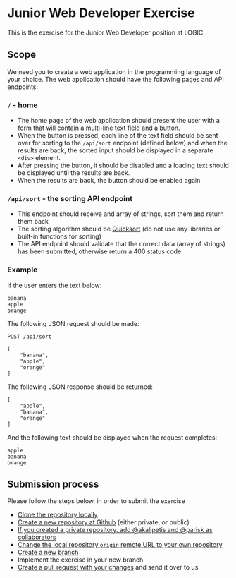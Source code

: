 # Junior Web Developer Exercise

This is the exercise for the Junior Web Developer position at LOGIC.

## Scope

We need you to create a web application in the programming language of your choice. The web application should have the following pages and API endpoints:

### `/` - home

* The home page of the web application should present the user with a form that will contain a multi-line text field and a button.
* When the button is pressed, each line of the text field should be sent over for sorting to the `/api/sort` endpoint (defined below) and when the results are back, the sorted input should be displayed in a separate `<div>` element.
* After pressing the button, it should be disabled and a loading text should be displayed until the results are back.
* When the results are back, the button should be enabled again.

### `/api/sort` - the sorting API endpoint

* This endpoint should receive and array of strings, sort them and return them back
* The sorting algorithm should be [Quicksort](https://en.wikipedia.org/wiki/Quicksort) (do not use any libraries or built-in functions for sorting)
* The API endpoint should validate that the correct data (array of strings) has been submitted, otherwise return a 400 status code

### Example

If the user enters the text below:

```
banana
apple
orange
```

The following JSON request should be made:

```
POST /api/sort

[
    "banana",
    "apple",
    "orange"
]
```

The following JSON response should be returned:

```
[
    "apple",
    "banana",
    "orange"
]
```

And the following text should be displayed when the request completes:

```
apple
banana
orange
```

## Submission process

Please follow the steps below, in order to submit the exercise

* [Clone the repository locally](https://docs.github.com/en/github/creating-cloning-and-archiving-repositories/cloning-a-repository)
* [Create a new repository at Github](https://docs.github.com/en/github/getting-started-with-github/create-a-repo) (either private, or public)
* [If you created a private repository, add @akalipetis and @parisk as collaborators](https://docs.github.com/en/github/setting-up-and-managing-your-github-user-account/inviting-collaborators-to-a-personal-repository)
* [Change the local repository `origin` remote URL to your own repository](https://docs.github.com/en/github/using-git/changing-a-remotes-url)
* [Create a new branch](https://git-scm.com/book/en/v2/Git-Branching-Basic-Branching-and-Merging)
* Implement the exercise in your new branch
* [Create a pull request with your changes](https://docs.github.com/en/github/collaborating-with-issues-and-pull-requests/creating-a-pull-request) and send it over to us
